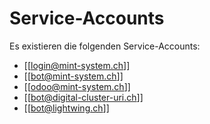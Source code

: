 # Service-Accounts
Es existieren die folgenden Service-Accounts:
* [[login@mint-system.ch]]
* [[bot@mint-system.ch]]
* [[odoo@mint-system.ch]]
* [[bot@digital-cluster-uri.ch]]
* [[bot@lightwing.ch]]